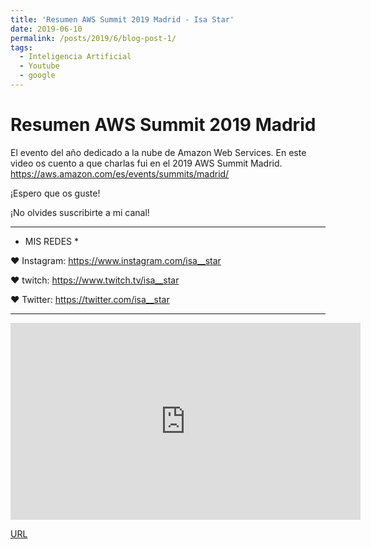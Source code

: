 ```yaml
---
title: 'Resumen AWS Summit 2019 Madrid - Isa Star'
date: 2019-06-10
permalink: /posts/2019/6/blog-post-1/
tags:
  - Inteligencia Artificial
  - Youtube
  - google
---
```


Resumen AWS Summit 2019 Madrid
======

El evento del año dedicado a la nube de Amazon Web Services.
En este video os cuento a que charlas fui en el 2019 AWS Summit Madrid.
https://aws.amazon.com/es/events/summits/madrid/

¡Espero que os guste! 

¡No olvides suscribirte a mi canal!

 _ _ _ _ _ _ _ _ _ _ _ _ _ _ _ _ _ _ _ _ _ _ _ _ _ _ _ _ _ _ _ _ _ _ 

* MIS REDES * 

♥ Instagram: https://www.instagram.com/isa__star

♥ twitch: https://www.twitch.tv/isa__star

♥ Twitter: https://twitter.com/isa__star


 _ _ _ _ _ _ _ _ _ _ _ _ _ _ _ _ _ _ _ _ _ _ _ _ _ _ _ _ _ _ _ _ _ _ 


<iframe width="560" height="315" src="https://youtu.be/vMR0aYHZOgY" frameborder="0" allow="accelerometer; autoplay; encrypted-media; gyroscope; picture-in-picture" allowfullscreen></iframe>

[URL]( https://youtu.be/pDiBOdPH5cA)

